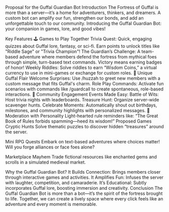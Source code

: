 Proposal for the Guffal Guardian Bot
Introduction
The Fortress of Guffal is more than a server—it’s a home for adventurers, thinkers, and dreamers. A custom bot can amplify our fun, strengthen our bonds, and add an unforgettable touch to our community. Introducing the Guffal Guardian Bot: your companion in games, lore, and good vibes!

Key Features
🕹️ Games to Play Together
Trivia Quest: Quick, engaging quizzes about Guffal lore, fantasy, or sci-fi. Earn points to unlock titles like "Riddle Sage" or "Trivia Champion"!
The Guardian’s Challenge: A team-based adventure where members defend the fortress from mythical foes through simple, turn-based text commands. Victory means earning badges of honor!
Weekly Riddles: Solve riddles to earn “Wisdom Coins,” a virtual currency to use in mini-games or exchange for custom roles.
🌟 Unique Guffal Flair
Welcome Surprises: Use /huzzah to greet new members with a custom message that fits Guffal's charm.
Role Play Commands: Activate fun scenarios with commands like /guardcall to create spontaneous, role-based interactions.
🎉 Community Engagement
Events Made Easy:
Battle of Wits: Host trivia nights with leaderboards.
Treasure Hunt: Organize server-wide scavenger hunts.
Celebrate Moments: Automatically shout out birthdays, milestones, and community highlights with personalized messages.
🔧 Moderation with Personality
Light-hearted rule reminders like: “The Great Book of Rules forbids spamming—heed its wisdom!”
Proposed Games
Cryptic Hunts
Solve thematic puzzles to discover hidden “treasures” around the server.

Mini RPG Quests
Embark on text-based adventures where choices matter! Will you forge alliances or face foes alone?

Marketplace Mayhem
Trade fictional resources like enchanted gems and scrolls in a simulated medieval market.

Why the Guffal Guardian Bot?
It Builds Connection: Brings members closer through interactive games and activities.
It Amplifies Fun: Infuses the server with laughter, competition, and camaraderie.
It’s Educational: Subtly incorporates Guffal lore, boosting immersion and creativity.
Conclusion
The Guffal Guardian Bot is more than a bot—it’s the spirit of the fortress brought to life. Together, we can create a lively space where every click feels like an adventure and every moment is memorable.
